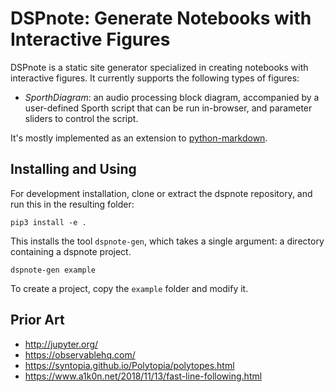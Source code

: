 # DSPnote: Generate Notebooks with Interactive Figures

DSPnote is a static site generator specialized in creating notebooks with interactive figures. It currently supports the following types of figures:

- *SporthDiagram*: an audio processing block diagram, accompanied by a user-defined Sporth script that can be run in-browser, and parameter sliders to control the script.

It's mostly implemented as an extension to [python-markdown](https://github.com/Python-Markdown/markdown).


## Installing and Using

For development installation, clone or extract the dspnote repository, and run this in the resulting folder:

	pip3 install -e .

This installs the tool `dspnote-gen`, which takes a single argument: a directory containing a dspnote project.

	dspnote-gen example

To create a project, copy the `example` folder and modify it.


## Prior Art

- http://jupyter.org/
- https://observablehq.com/
- https://syntopia.github.io/Polytopia/polytopes.html
- https://www.a1k0n.net/2018/11/13/fast-line-following.html
